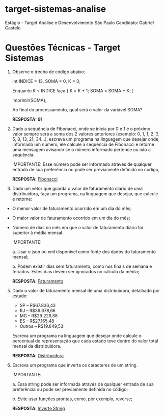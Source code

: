 # target-sistemas-analise
Estágio - Target Analise e Desenvolvimento São Paulo
Candidato: Gabriel Castelo
# Questões Técnicas - Target Sistemas

1. Observe o trecho de código abaixo:

    int INDICE = 13, SOMA = 0, K = 0;

    Enquanto K < INDICE faça { K = K + 1; SOMA = SOMA + K; }

    Imprimir(SOMA);

    Ao final do processamento, qual será o valor da variável SOMA?

   **RESPOSTA: 91**

3. Dado a sequência de Fibonacci, onde se inicia por 0 e 1 e o próximo valor sempre será a soma dos 2 valores anteriores (exemplo: 0, 1, 1, 2, 3, 5, 8, 13, 21, 34...), escreva um programa na linguagem que desejar onde, informado um número, ele calcule a sequência de Fibonacci e retorne uma mensagem avisando se o número informado pertence ou não a sequência.

    IMPORTANTE: Esse número pode ser informado através de qualquer entrada de sua preferência ou pode ser previamente definido no código;

    **RESPOSTA**: [Fibonacci](https://github.com/GabrielCastelo-31/target-sistemas-analise/blob/main/code/2-Fibonacci/fibonacci.py)

4. Dado um vetor que guarda o valor de faturamento diário de uma distribuidora, faça um programa, na linguagem que desejar, que calcule e retorne:
- O menor valor de faturamento ocorrido em um dia do mês;
- O maior valor de faturamento ocorrido em um dia do mês;
- Número de dias no mês em que o valor de faturamento diário foi superior à média mensal.

    IMPORTANTE:

    a. Usar o json ou xml disponível como fonte dos dados do faturamento mensal;

    b. Podem existir dias sem faturamento, como nos finais de semana e feriados. Estes dias devem ser ignorados no cálculo da média;

    **RESPOSTA**: [Faturamento](https://github.com/GabrielCastelo-31/target-sistemas-analise/blob/main/code/3-Json-data/solution.py)

5. Dado o valor de faturamento mensal de uma distribuidora, detalhado por estado:

   - SP – R$67.836,43
   - RJ – R$36.678,66
   - MG – R$29.229,88
   - ES – R$27.165,48
   - Outros – R$19.849,53

    Escreva um programa na linguagem que desejar onde calcule o percentual de representação que cada estado teve dentro do valor total mensal da distribuidora.

     **RESPOSTA**: [Distribuidora]()

6. Escreva um programa que inverta os caracteres de um string.

    IMPORTANTE:

    a. Essa string pode ser informada através de qualquer entrada de sua preferência ou pode ser previamente definida no código;

    b. Evite usar funções prontas, como, por exemplo, reverse;

     **RESPOSTA**: [Inverte String]()
